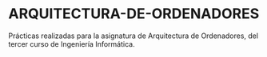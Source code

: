 # ARQUITECTURA-DE-ORDENADORES
Prácticas realizadas para la asignatura de Arquitectura de Ordenadores, del tercer curso de Ingeniería Informática.
